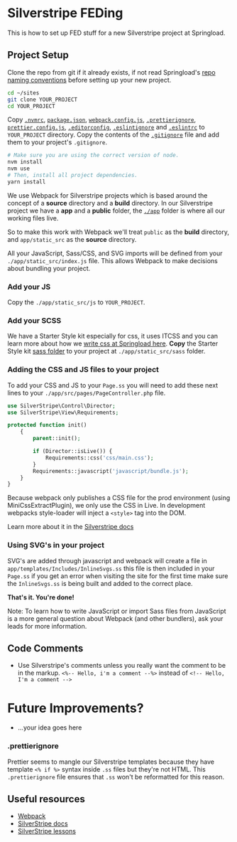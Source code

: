 # Silverstripe FEDing

This is how to set up FED stuff for a new Silverstripe project at Springload. 


## Project Setup

Clone the repo from git if it already exists, if not read Springload's [repo naming conventions](https://github.com/springload/wiki/blob/master/_springload-coding-standards/version-control/github.md) before setting up your new project.

```sh
cd ~/sites
git clone YOUR_PROJECT
cd YOUR_PROJECT
``` 

Copy [`.nvmrc`](./.nvmrc), [`package.json`](./package.json), [`webpack.config.js`](./webpack.config.js), [`.prettierignore`](./.prettierignore), [`prettier.config.js`](./prettier.config.js), [`.editorconfig`](./.editorconfig), [`.eslintignore`](./.eslintignore) and [`.eslintrc`](./.eslintrc) to `YOUR_PROJECT` directory. Copy the contents of the [`.gitignore`](./.gitignore) file and add them to your project's `.gitignore`.

```sh
# Make sure you are using the correct version of node.
nvm install
nvm use
# Then, install all project dependencies.
yarn install
``` 

We use Webpack for Silverstripe projects which is based around the concept of a **source** directory and a **build** directory. In our Silverstripe project we have a **app** and a **public** folder, the [`./app`](./app) folder is where all our working files live. 

So to make this work with Webpack we'll treat `public` as the **build** directory, and `app/static_src` as the **source** directory.

All your JavaScript, Sass/CSS, and SVG imports will be defined from your `./app/static_src/index.js` file. This allows Webpack to make decisions about bundling your project.

### Add your JS

Copy the `./app/static_src/js` to `YOUR_PROJECT`. 

### Add your SCSS 

We have a Starter Style kit especially for css, it uses ITCSS and you can learn more about how we [write css at Springload here](../docs/css.md). 
**Copy** the Starter Style kit [sass folder](https://github.com/springload/frontend-starter-styles/tree/master/src/sass) to your project at `./app/static_src/sass` folder.

### Adding the CSS and JS files to your project

To add your CSS and JS to your `Page.ss` you will need to add these next lines to your `./app/src/pages/PageController.php` file.

```php
use SilverStripe\Control\Director;
use SilverStripe\View\Requirements;

protected function init()
    {
        parent::init();

        if (Director::isLive()) {
            Requirements::css('css/main.css');
        }
        Requirements::javascript('javascript/bundle.js');
    }
}
```

Because webpack only publishes a CSS file for the prod environment (using MiniCssExtractPlugin), we only use the CSS in Live. In development webpacks style-loader will inject a `<style>` tag into the DOM.

Learn more about it in the [Silverstripe docs](https://docs.silverstripe.org/en/developer_guides/templates/requirements/)

### Using SVG's in your project

SVG's are added through javascript and webpack will create a file in `app/templates/Includes/InlineSvgs.ss` this file is then included in your `Page.ss` if you get an error when visiting the site for the first time make sure the `InlineSvgs.ss` is being built and added to the correct place.

**That's it. You're done!**

Note: To learn how to write JavaScript or import Sass files from JavaScript is a more general question about Webpack (and other bundlers), ask your leads for more information.

## Code Comments

- Use Silverstripe's comments unless you really want the comment to be in the markup. `<%-- Hello, i'm a comment --%>` instead of `<!-- Hello, I'm a comment -->`

# Future Improvements?

* ...your idea goes here

### .prettierignore

Prettier seems to mangle our Silverstripe templates because they have template `<% if %>` syntax inside `.ss` files but they're not HTML. This `.prettierignore` file ensures that `.ss` won't be reformatted for this reason.

## Useful resources

* [Webpack](https://webpack.js.org/)
* [SilverStripe docs](https://docs.silverstripe.org/en/4/)
* [SilverStripe lessons](https://www.silverstripe.org/learn/lessons/v4/)
